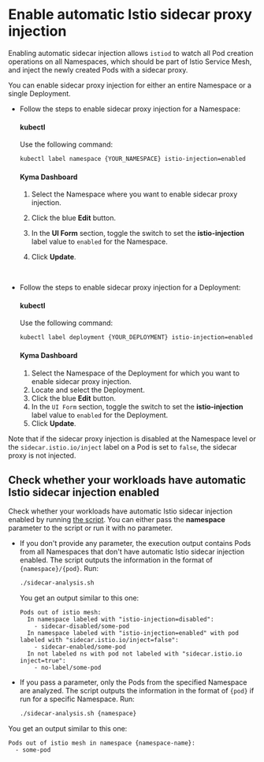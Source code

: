 # Enable automatic Istio sidecar proxy injection

Enabling automatic sidecar injection allows `istiod` to watch all Pod creation operations on all Namespaces, which should be part of Istio Service Mesh, and inject the newly created Pods with a sidecar proxy.

You can enable sidecar proxy injection for either an entire Namespace or a single Deployment.

* Follow the steps to enable sidecar proxy injection for a Namespace:
  
  <!-- tabs:start -->

  #### **kubectl**
  
  Use the following command:
  
  ```bash
  kubectl label namespace {YOUR_NAMESPACE} istio-injection=enabled
  ```

  #### **Kyma Dashboard**
  
  1. Select the Namespace where you want to enable sidecar proxy injection.
  2. Click the blue **Edit** button.
  3. In the **UI Form** section, toggle the switch to set the **istio-injection** label value to `enabled` for the Namespace.
  4. Click **Update**.

     <!-- tabs:end --><br>

* Follow the steps to enable sidecar proxy injection for a Deployment:

  <!-- tabs:start -->

  #### **kubectl**
  
  Use the following command:
  
  ```bash
  kubectl label deployment {YOUR_DEPLOYMENT} istio-injection=enabled
  ```

  #### **Kyma Dashboard**

  1. Select the Namespace of the Deployment for which you want to enable sidecar proxy injection.
  2. Locate and select the Deployment.
  3. Click the blue **Edit** button.
  4. In the `UI Form` section, toggle the switch to set the **istio-injection** label value to `enabled` for the Deployment.
  5. Click **Update**.

  <!-- tabs:end -->

Note that if the sidecar proxy injection is disabled at the Namespace level or the `sidecar.istio.io/inject` label on a Pod is set to `false`, the sidecar proxy is not injected.

## Check whether your workloads have automatic Istio sidecar injection enabled

Check whether your workloads have automatic Istio sidecar injection enabled by running [the script](../../../assets/sidecar-analysis.sh). You can either pass the **namespace** parameter to the script or run it with no parameter.

* If you don't provide any parameter, the execution output contains Pods from all Namespaces that don't have automatic Istio sidecar injection enabled. The script outputs the information in the format of `{namespace}/{pod}`. Run:

    ```bash
    ./sidecar-analysis.sh
    ```
  
  You get an output similar to this one:

    ```
    Pods out of istio mesh:
      In namespace labeled with "istio-injection=disabled":
        - sidecar-disabled/some-pod
      In namespace labeled with "istio-injection=enabled" with pod labeled with "sidecar.istio.io/inject=false":
        - sidecar-enabled/some-pod
      In not labeled ns with pod not labeled with "sidecar.istio.io inject=true":
        - no-label/some-pod
    ```

*  If you pass a parameter, only the Pods from the specified Namespace are analyzed. The script outputs the information in the format of `{pod}` if run for a specific Namespace. Run:

    ```bash
    ./sidecar-analysis.sh {namespace}
    ```
  You get an output similar to this one:

  ```
  Pods out of istio mesh in namespace {namespace-name}:
    - some-pod
  ```